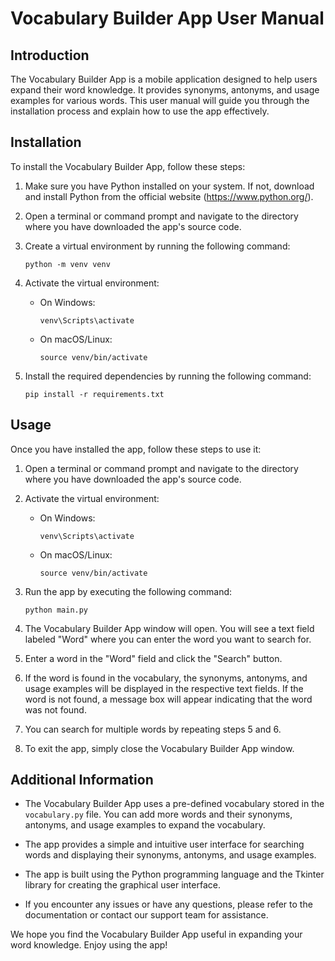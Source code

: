 # Vocabulary Builder App User Manual

## Introduction
The Vocabulary Builder App is a mobile application designed to help users expand their word knowledge. It provides synonyms, antonyms, and usage examples for various words. This user manual will guide you through the installation process and explain how to use the app effectively.

## Installation
To install the Vocabulary Builder App, follow these steps:

1. Make sure you have Python installed on your system. If not, download and install Python from the official website (https://www.python.org/).

2. Open a terminal or command prompt and navigate to the directory where you have downloaded the app's source code.

3. Create a virtual environment by running the following command:
   ```
   python -m venv venv
   ```

4. Activate the virtual environment:
   - On Windows:
     ```
     venv\Scripts\activate
     ```
   - On macOS/Linux:
     ```
     source venv/bin/activate
     ```

5. Install the required dependencies by running the following command:
   ```
   pip install -r requirements.txt
   ```

## Usage
Once you have installed the app, follow these steps to use it:

1. Open a terminal or command prompt and navigate to the directory where you have downloaded the app's source code.

2. Activate the virtual environment:
   - On Windows:
     ```
     venv\Scripts\activate
     ```
   - On macOS/Linux:
     ```
     source venv/bin/activate
     ```

3. Run the app by executing the following command:
   ```
   python main.py
   ```

4. The Vocabulary Builder App window will open. You will see a text field labeled "Word" where you can enter the word you want to search for.

5. Enter a word in the "Word" field and click the "Search" button.

6. If the word is found in the vocabulary, the synonyms, antonyms, and usage examples will be displayed in the respective text fields. If the word is not found, a message box will appear indicating that the word was not found.

7. You can search for multiple words by repeating steps 5 and 6.

8. To exit the app, simply close the Vocabulary Builder App window.

## Additional Information
- The Vocabulary Builder App uses a pre-defined vocabulary stored in the `vocabulary.py` file. You can add more words and their synonyms, antonyms, and usage examples to expand the vocabulary.

- The app provides a simple and intuitive user interface for searching words and displaying their synonyms, antonyms, and usage examples.

- The app is built using the Python programming language and the Tkinter library for creating the graphical user interface.

- If you encounter any issues or have any questions, please refer to the documentation or contact our support team for assistance.

We hope you find the Vocabulary Builder App useful in expanding your word knowledge. Enjoy using the app!